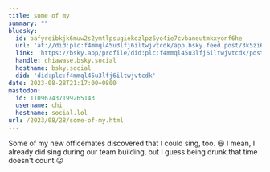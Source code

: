 ```yaml
---
title: some of my
summary: ""
bluesky:
  id: bafyreibkjk6muw2s2ymtlpsugiekozlpz6yo4ie7cvbaneutmkxyonf6he
  url: 'at://did:plc:f4mmql45u3lfj6iltwjvtcdk/app.bsky.feed.post/3k5zi6etvsg27'
  link: 'https://bsky.app/profile/did:plc:f4mmql45u3lfj6iltwjvtcdk/post/3k5zi6etvsg27'
  handle: chiawase.bsky.social
  hostname: bsky.social
  did: 'did:plc:f4mmql45u3lfj6iltwjvtcdk'
date: 2023-08-28T21:17:00+0800
mastodon:
  id: 110967437199265143
  username: chi
  hostname: social.lol
url: /2023/08/28/some-of-my.html
---
```


Some of my new officemates discovered that I could sing, too. 😆 I mean, I already did sing during our team building, but I guess being drunk that time doesn't count 😛
